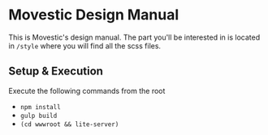 # Movestic Design Manual

This is Movestic's design manual.
The part you'll be interested in is located in `/style` where you will find all the scss files.

## Setup & Execution
Execute the following commands from the root

* `npm install`
* `gulp build`
* `(cd wwwroot && lite-server)`
